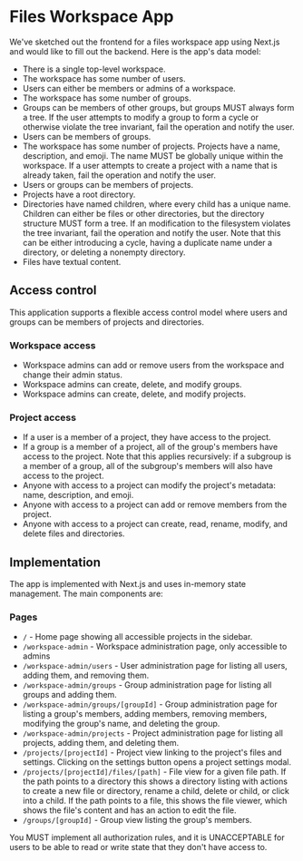 # Files Workspace App

We've sketched out the frontend for a files workspace app using Next.js and would like to fill out the backend. Here is the app's data model:

- There is a single top-level workspace.
- The workspace has some number of users.
- Users can either be members or admins of a workspace.
- The workspace has some number of groups.
- Groups can be members of other groups, but groups MUST always form a tree. If the user attempts
  to modify a group to form a cycle or otherwise violate the tree invariant, fail the operation
  and notify the user.
- Users can be members of groups.
- The workspace has some number of projects. Projects have a name, description, and emoji. The name
  MUST be globally unique within the workspace. If a user attempts to create a project with a name
  that is already taken, fail the operation and notify the user.
- Users or groups can be members of projects.
- Projects have a root directory.
- Directories have named children, where every child has a unique name. Children
  can either be files or other directories, but the directory structure MUST form a tree. If
  an modification to the filesystem violates the tree invariant, fail the operation and notify
  the user. Note that this can be either introducing a cycle, having a duplicate name under
  a directory, or deleting a nonempty directory.
- Files have textual content.

## Access control

This application supports a flexible access control model where users and groups can be
members of projects and directories.

### Workspace access

- Workspace admins can add or remove users from the workspace and change their admin status.
- Workspace admins can create, delete, and modify groups.
- Workspace admins can create, delete, and modify projects.

### Project access

- If a user is a member of a project, they have access to the project.
- If a group is a member of a project, all of the group's members have access to the
  project. Note that this applies recursively: if a subgroup is a member of a group, all
  of the subgroup's members will also have access to the project.
- Anyone with access to a project can modify the project's metadata: name, description, and emoji.
- Anyone with access to a project can add or remove members from the project.
- Anyone with access to a project can create, read, rename, modify, and delete files and directories.

## Implementation

The app is implemented with Next.js and uses in-memory state management. The main components are:

### Pages

- `/` - Home page showing all accessible projects in the sidebar.
- `/workspace-admin` - Workspace administration page, only accessible to admins
- `/workspace-admin/users` - User administration page for listing all users, adding them, and removing them.
- `/workspace-admin/groups` - Group administration page for listing all groups and adding them.
- `/workspace-admin/groups/[groupId]` - Group administration page for listing a group's members, adding
  members, removing members, modifying the group's name, and deleting the group.
- `/workspace-admin/projects` - Project administration page for listing all projects, adding them,
  and deleting them.
- `/projects/[projectId]` - Project view linking to the project's files and settings. Clicking on the
  settings button opens a project settings modal.
- `/projects/[projectId]/files/[path]` - File view for a given file path. If the path points to a directory
  this shows a directory listing with actions to create a new file or directory, rename a child, delete
  or child, or click into a child. If the path points to a file, this shows the file viewer, which shows
  the file's content and has an action to edit the file.
- `/groups/[groupId]` - Group view listing the group's members.

You MUST implement all authorization rules, and it is UNACCEPTABLE for users to be able to
read or write state that they don't have access to.
